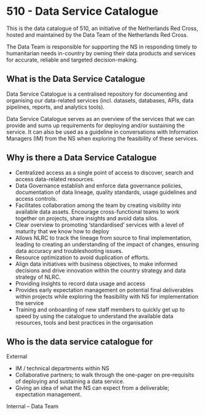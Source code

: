 # 510 - Data Service Catalogue
This is the data catalogue of 510, an initiative of the Netherlands Red Cross, hosted and maintained by the Data Team of the Netherlands Red Cross. 

The Data Team is responsible for supporting the NS in responding timely to humanitarian needs in-country by owning their data products and services for accurate, reliable and targeted decision-making. 

## What is the Data Service Catalogue 
Data Service Catalogue is a centralised repository for documenting and organising our data-related services (incl. datasets, databases, APIs, data pipelines, reports, and analytics tools).​

Data Service Catalogue serves as an overview of the services that we can provide and sums up requirements for deploying and/or sustaining the service. It can also be used as a guideline in conversations with Information Managers (IM) from the NS when exploring the feasibility of these services.

## Why is there a Data Service Catalogue
* Centralized access as a single point of access to discover, search and access data-related resources. ​
* Data Governance establish and enforce data governance policies, documentation of data lineage, quality standards, usage guidelines and access controls.  ​
* Facilitates collaboration among the team by creating visibility into available data assets. Encourage cross-functional teams to work together on projects, share insights and avoid data silos.​
* Clear overview to promoting ‘standardised’ services with a level of maturity that we know how to deploy​
* Allows NLRC to track the lineage from source to final implementation, leading to creating an understanding of the impact of changes, ensuring data accuracy and troubleshooting issues.
* Resource optimization to avoid duplication of efforts. ​
* Align data initiatives with business objectives, to make informed decisions and drive innovation within the country strategy and data strategy of NLRC. ​​
* Providing insights to record data usage and access ​
* Provides early expectation management on potential final deliverables within projects while exploring the feasibility with NS for implementation the service
* Training and onboarding of new staff members to quickly get up to speed by using the catalogue to understand the available data resources, tools and best practices in the organisation​

## Who is the data service catalogue for
External​
* IM / technical departments within NS ​
* Collaborative partners; to walk through the one-pager​ on pre-requisits of deploying and sustaining a data service. 
* Giving an idea of what the NS can expect from a deliverable; expectation management.
 
Internal – Data Team ​

